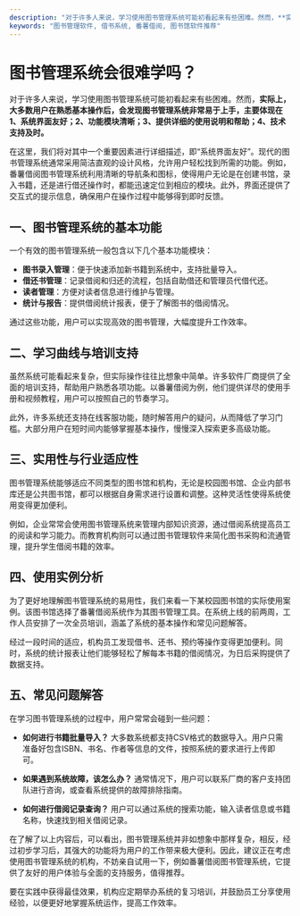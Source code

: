 ```yaml
---
description: "对于许多人来说，学习使用图书管理系统可能初看起来有些困难。然而，**实际上，大多数用户在熟悉基本操作后，会发现图书管理系统非常易于上手，主要体现在1、系统界面友好；2、功能模块清晰；3、提供详细的使用说明和帮助；4、技术支持及时。**"
keywords: "图书管理软件, 借书系统, 番薯借阅, 图书馆软件推荐"
---
```

# 图书管理系统会很难学吗？

对于许多人来说，学习使用图书管理系统可能初看起来有些困难。然而，**实际上，大多数用户在熟悉基本操作后，会发现图书管理系统非常易于上手，主要体现在1、系统界面友好；2、功能模块清晰；3、提供详细的使用说明和帮助；4、技术支持及时。**

在这里，我们将对其中一个重要因素进行详细描述，即“系统界面友好”。现代的图书管理系统通常采用简洁直观的设计风格，允许用户轻松找到所需的功能。例如，番薯借阅图书管理系统利用清晰的导航条和图标，使得用户无论是在创建书馆，录入书籍，还是进行借还操作时，都能迅速定位到相应的模块。此外，界面还提供了交互式的提示信息，确保用户在操作过程中能够得到即时反馈。

## **一、图书管理系统的基本功能**

一个有效的图书管理系统一般包含以下几个基本功能模块：

- **图书录入管理**：便于快速添加新书籍到系统中，支持批量导入。
- **借还书管理**：记录借阅和归还的流程，包括自助借还和管理员代借代还。
- **读者管理**：方便对读者信息进行维护与管理。
- **统计与报告**：提供借阅统计报表，便于了解图书的借阅情况。

通过这些功能，用户可以实现高效的图书管理，大幅度提升工作效率。

## **二、学习曲线与培训支持**

虽然系统可能看起来复杂，但实际操作往往比想象中简单。许多软件厂商提供了全面的培训支持，帮助用户熟悉各项功能。以番薯借阅为例，他们提供详尽的使用手册和视频教程，用户可以按照自己的节奏学习。

此外，许多系统还支持在线客服功能，随时解答用户的疑问，从而降低了学习门槛。大部分用户在短时间内能够掌握基本操作，慢慢深入探索更多高级功能。

## **三、实用性与行业适应性**

图书管理系统能够适应不同类型的图书馆和机构，无论是校园图书馆、企业内部书库还是公共图书馆，都可以根据自身需求进行设置和调整。这种灵活性使得系统使用变得更加便利。

例如，企业常常会使用图书管理系统来管理内部知识资源，通过借阅系统提高员工的阅读和学习能力。而教育机构则可以通过图书管理软件来简化图书采购和流通管理，提升学生借阅书籍的效率。

## **四、使用实例分析**

为了更好地理解图书管理系统的易用性，我们来看一下某校园图书馆的实际使用案例。该图书馆选择了番薯借阅系统作为其图书管理工具。在系统上线的前两周，工作人员安排了一次全员培训，涵盖了系统的基本操作和常见问题解答。

经过一段时间的适应，机构员工发现借书、还书、预约等操作变得更加便利。同时，系统的统计报表让他们能够轻松了解每本书籍的借阅情况，为日后采购提供了数据支持。

## **五、常见问题解答**

在学习图书管理系统的过程中，用户常常会碰到一些问题：

- **如何进行书籍批量导入？**
  大多数系统都支持CSV格式的数据导入。用户只需准备好包含ISBN、书名、作者等信息的文件，按照系统的要求进行上传即可。

- **如果遇到系统故障，该怎么办？**
  通常情况下，用户可以联系厂商的客户支持团队进行咨询，或查看系统提供的故障排除指南。

- **如何进行借阅记录查询？**
  用户可以通过系统的搜索功能，输入读者信息或书籍名称，快速找到相关借阅记录。

在了解了以上内容后，可以看出，图书管理系统并非如想象中那样复杂，相反，经过初步学习后，其强大的功能将为用户的工作带来极大便利。因此，建议正在考虑使用图书管理系统的机构，不妨亲自试用一下，例如番薯借阅图书管理系统，它提供了友好的用户体验与全面的支持服务，值得推荐。

要在实践中获得最佳效果，机构应定期举办系统的复习培训，并鼓励员工分享使用经验，以便更好地掌握系统运作，提高工作效率。
